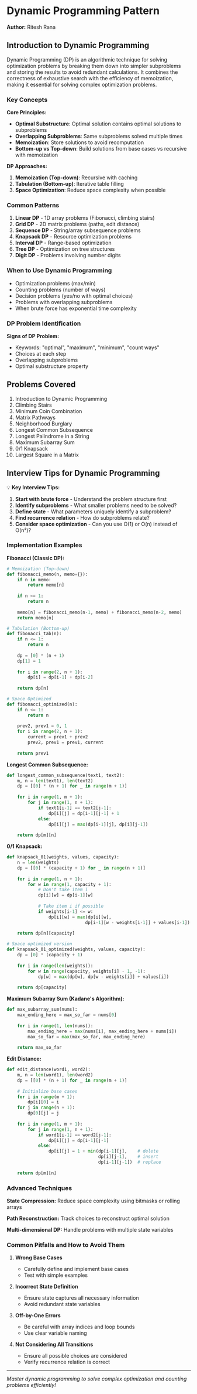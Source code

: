 # Dynamic Programming Pattern

**Author:** Ritesh Rana

## Introduction to Dynamic Programming

Dynamic Programming (DP) is an algorithmic technique for solving optimization problems by breaking them down into simpler subproblems and storing the results to avoid redundant calculations. It combines the correctness of exhaustive search with the efficiency of memoization, making it essential for solving complex optimization problems.

### Key Concepts

**Core Principles:**
- **Optimal Substructure**: Optimal solution contains optimal solutions to subproblems
- **Overlapping Subproblems**: Same subproblems solved multiple times
- **Memoization**: Store solutions to avoid recomputation
- **Bottom-up vs Top-down**: Build solutions from base cases vs recursive with memoization

**DP Approaches:**
1. **Memoization (Top-down)**: Recursive with caching
2. **Tabulation (Bottom-up)**: Iterative table filling
3. **Space Optimization**: Reduce space complexity when possible

### Common Patterns

1. **Linear DP** - 1D array problems (Fibonacci, climbing stairs)
2. **Grid DP** - 2D matrix problems (paths, edit distance)
3. **Sequence DP** - String/array subsequence problems
4. **Knapsack DP** - Resource optimization problems
5. **Interval DP** - Range-based optimization
6. **Tree DP** - Optimization on tree structures
7. **Digit DP** - Problems involving number digits

### When to Use Dynamic Programming

- Optimization problems (max/min)
- Counting problems (number of ways)
- Decision problems (yes/no with optimal choices)
- Problems with overlapping subproblems
- When brute force has exponential time complexity

### DP Problem Identification

**Signs of DP Problem:**
- Keywords: "optimal", "maximum", "minimum", "count ways"
- Choices at each step
- Overlapping subproblems
- Optimal substructure property

## Problems Covered

1. Introduction to Dynamic Programming
2. Climbing Stairs
3. Minimum Coin Combination
4. Matrix Pathways
5. Neighborhood Burglary
6. Longest Common Subsequence
7. Longest Palindrome in a String
8. Maximum Subarray Sum
9. 0/1 Knapsack
10. Largest Square in a Matrix

## Interview Tips for Dynamic Programming

💡 **Key Interview Tips:**

1. **Start with brute force** - Understand the problem structure first
2. **Identify subproblems** - What smaller problems need to be solved?
3. **Define state** - What parameters uniquely identify a subproblem?
4. **Find recurrence relation** - How do subproblems relate?
5. **Consider space optimization** - Can you use O(1) or O(n) instead of O(n²)?

### Implementation Examples

**Fibonacci (Classic DP):**
```python
# Memoization (Top-down)
def fibonacci_memo(n, memo={}):
    if n in memo:
        return memo[n]
    
    if n <= 1:
        return n
    
    memo[n] = fibonacci_memo(n-1, memo) + fibonacci_memo(n-2, memo)
    return memo[n]

# Tabulation (Bottom-up)
def fibonacci_tab(n):
    if n <= 1:
        return n
    
    dp = [0] * (n + 1)
    dp[1] = 1
    
    for i in range(2, n + 1):
        dp[i] = dp[i-1] + dp[i-2]
    
    return dp[n]

# Space Optimized
def fibonacci_optimized(n):
    if n <= 1:
        return n
    
    prev2, prev1 = 0, 1
    for i in range(2, n + 1):
        current = prev1 + prev2
        prev2, prev1 = prev1, current
    
    return prev1
```

**Longest Common Subsequence:**
```python
def longest_common_subsequence(text1, text2):
    m, n = len(text1), len(text2)
    dp = [[0] * (n + 1) for _ in range(m + 1)]
    
    for i in range(1, m + 1):
        for j in range(1, n + 1):
            if text1[i-1] == text2[j-1]:
                dp[i][j] = dp[i-1][j-1] + 1
            else:
                dp[i][j] = max(dp[i-1][j], dp[i][j-1])
    
    return dp[m][n]
```

**0/1 Knapsack:**
```python
def knapsack_01(weights, values, capacity):
    n = len(weights)
    dp = [[0] * (capacity + 1) for _ in range(n + 1)]
    
    for i in range(1, n + 1):
        for w in range(1, capacity + 1):
            # Don't take item i
            dp[i][w] = dp[i-1][w]
            
            # Take item i if possible
            if weights[i-1] <= w:
                dp[i][w] = max(dp[i][w], 
                              dp[i-1][w - weights[i-1]] + values[i-1])
    
    return dp[n][capacity]

# Space optimized version
def knapsack_01_optimized(weights, values, capacity):
    dp = [0] * (capacity + 1)
    
    for i in range(len(weights)):
        for w in range(capacity, weights[i] - 1, -1):
            dp[w] = max(dp[w], dp[w - weights[i]] + values[i])
    
    return dp[capacity]
```

**Maximum Subarray Sum (Kadane's Algorithm):**
```python
def max_subarray_sum(nums):
    max_ending_here = max_so_far = nums[0]
    
    for i in range(1, len(nums)):
        max_ending_here = max(nums[i], max_ending_here + nums[i])
        max_so_far = max(max_so_far, max_ending_here)
    
    return max_so_far
```

**Edit Distance:**
```python
def edit_distance(word1, word2):
    m, n = len(word1), len(word2)
    dp = [[0] * (n + 1) for _ in range(m + 1)]
    
    # Initialize base cases
    for i in range(m + 1):
        dp[i][0] = i
    for j in range(n + 1):
        dp[0][j] = j
    
    for i in range(1, m + 1):
        for j in range(1, n + 1):
            if word1[i-1] == word2[j-1]:
                dp[i][j] = dp[i-1][j-1]
            else:
                dp[i][j] = 1 + min(dp[i-1][j],    # delete
                                   dp[i][j-1],    # insert
                                   dp[i-1][j-1])  # replace
    
    return dp[m][n]
```

### Advanced Techniques

**State Compression:**
Reduce space complexity using bitmasks or rolling arrays

**Path Reconstruction:**
Track choices to reconstruct optimal solution

**Multi-dimensional DP:**
Handle problems with multiple state variables

### Common Pitfalls and How to Avoid Them

1. **Wrong Base Cases**
   - Carefully define and implement base cases
   - Test with simple examples

2. **Incorrect State Definition**
   - Ensure state captures all necessary information
   - Avoid redundant state variables

3. **Off-by-One Errors**
   - Be careful with array indices and loop bounds
   - Use clear variable naming

4. **Not Considering All Transitions**
   - Ensure all possible choices are considered
   - Verify recurrence relation is correct

---
*Master dynamic programming to solve complex optimization and counting problems efficiently!*